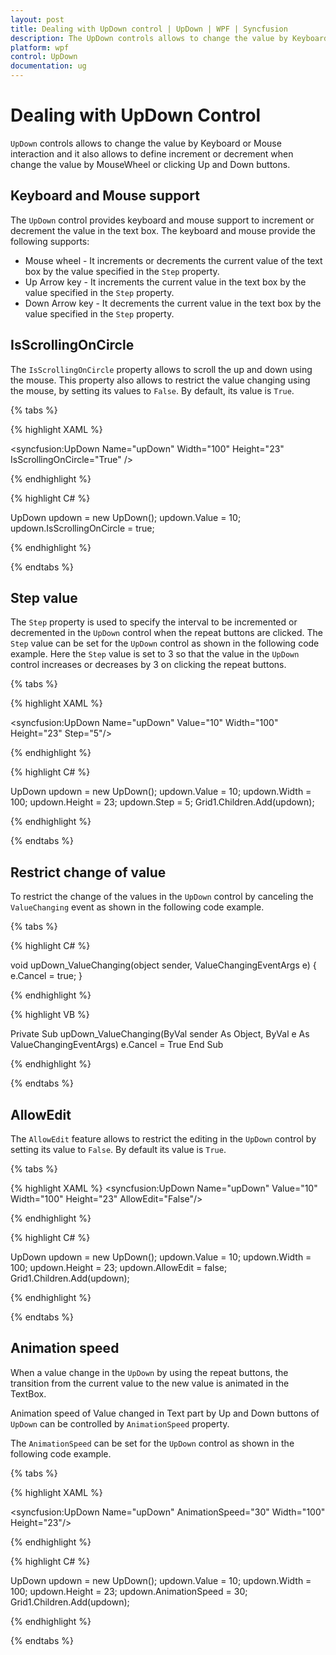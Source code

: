 ```yaml
---
layout: post
title: Dealing with UpDown control | UpDown | WPF | Syncfusion
description: The UpDown controls allows to change the value by Keyboard or Mouse interaction and it also allows to define increment or decrement when change the value by MouseWheel or clicking Up and Down buttons.
platform: wpf
control: UpDown
documentation: ug
---
```


# Dealing with UpDown Control

`UpDown` controls allows to change the value by Keyboard or Mouse interaction and it also allows to define increment or decrement when change the value by MouseWheel or clicking Up and Down buttons.

## Keyboard and Mouse support

The `UpDown` control provides keyboard and mouse support to increment or decrement the value in the text box. The keyboard and mouse provide the following supports:

* Mouse wheel - It increments or decrements the current value of the text box by the value specified in the `Step` property.
* Up Arrow key - It increments the current value in the text box by the value specified in the `Step` property.
* Down Arrow key - It decrements the current value in the text box by the value specified in the `Step` property.

## IsScrollingOnCircle


The `IsScrollingOnCircle` property allows to scroll the up and down using the mouse. This property also allows to restrict the value changing using the mouse, by setting its values to `False`. By default, its value is `True`.

{% tabs %}

{% highlight XAML %}

<syncfusion:UpDown Name="upDown" Width="100" Height="23" IsScrollingOnCircle="True" />

{% endhighlight %}

{% highlight C# %}

UpDown updown = new UpDown();
updown.Value = 10;
updown.IsScrollingOnCircle = true;

{% endhighlight %}

{% endtabs %}

## Step value

The `Step` property is used to specify the interval to be incremented or decremented in the `UpDown` control when the repeat buttons are clicked. The `Step` value can be set for the `UpDown` control as shown in the following code example. Here the `Step` value is set to 3 so that the value in the `UpDown` control increases or decreases by 3 on clicking the repeat buttons.

{% tabs %}

{% highlight XAML %}

<syncfusion:UpDown Name="upDown" Value="10" Width="100" Height="23" Step="5"/>

{% endhighlight %}

{% highlight C# %}

UpDown updown = new UpDown();
updown.Value = 10;
updown.Width = 100;
updown.Height = 23;
updown.Step = 5;
Grid1.Children.Add(updown);

{% endhighlight %}

{% endtabs %}

## Restrict change of value

To restrict the change of the values in the `UpDown` control by canceling the `ValueChanging` event as shown in the following code example. 

{% tabs %}

{% highlight C# %}

void upDown_ValueChanging(object sender, ValueChangingEventArgs e) 
{
    e.Cancel = true; 
}

{% endhighlight %}

{% highlight VB %}

Private Sub upDown_ValueChanging(ByVal sender As Object, ByVal e As ValueChangingEventArgs) 
e.Cancel = True
End Sub

{% endhighlight %}

{% endtabs %}

## AllowEdit

The `AllowEdit` feature allows to restrict the editing in the `UpDown` control by setting its value to `False`. By default its value is `True`.


{% tabs %}

{% highlight XAML %}
<syncfusion:UpDown Name="upDown" Value="10" Width="100" Height="23" AllowEdit="False"/>

{% endhighlight %}

{% highlight C# %}

UpDown updown = new UpDown();
updown.Value = 10;
updown.Width = 100;
updown.Height = 23;
updown.AllowEdit = false;
Grid1.Children.Add(updown);

{% endhighlight %}

{% endtabs %}

## Animation speed

When a value change in the `UpDown` by using the repeat buttons, the transition from the current value to the new value is animated in the TextBox.

Animation speed of Value changed in Text part by Up and Down buttons of `UpDown` can be controlled by `AnimationSpeed` property. 

The `AnimationSpeed` can be set for the `UpDown` control as shown in the following code example.

{% tabs %}

{% highlight XAML %}

<syncfusion:UpDown Name="upDown" AnimationSpeed="30" Width="100" Height="23"/>

{% endhighlight %}

{% highlight C# %}

UpDown updown = new UpDown();
updown.Value = 10;
updown.Width = 100;
updown.Height = 23;
updown.AnimationSpeed = 30;
Grid1.Children.Add(updown);

{% endhighlight %}

{% endtabs %}